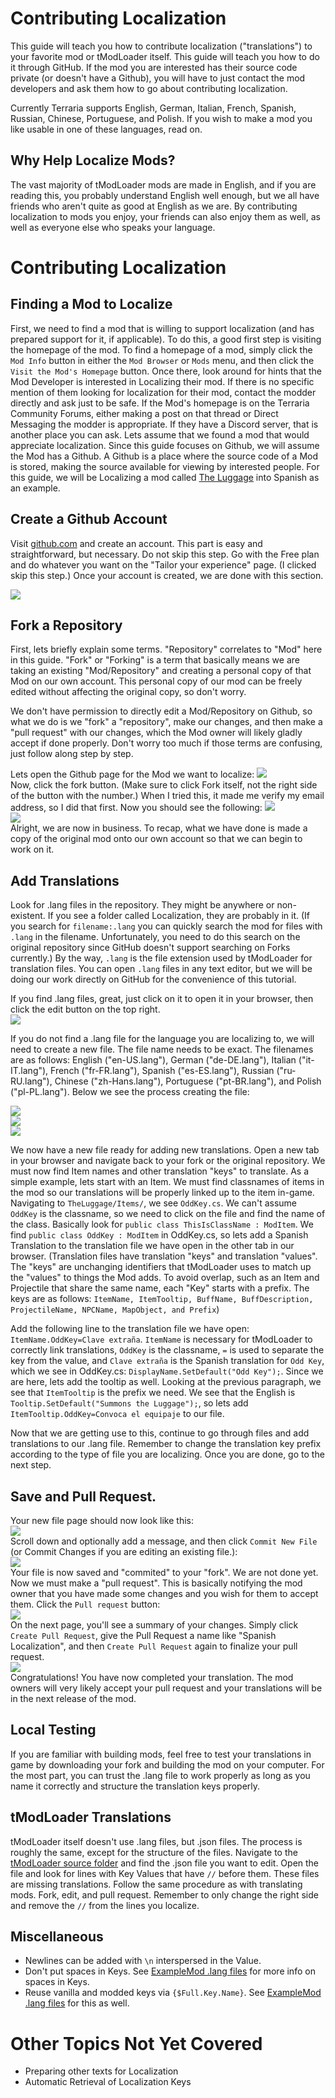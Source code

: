 # Contributing Localization
This guide will teach you how to contribute localization ("translations") to your favorite mod or tModLoader itself. This guide will teach you how to do it through GitHub. If the mod you are interested has their source code private (or doesn't have a Github), you will have to just contact the mod developers and ask them how to go about contributing localization.

Currently Terraria supports English, German, Italian, French, Spanish, Russian, Chinese, Portuguese, and Polish. If you wish to make a mod you like usable in one of these languages, read on.

## Why Help Localize Mods?
The vast majority of tModLoader mods are made in English, and if you are reading this, you probably understand English well enough, but we all have friends who aren't quite as good at English as we are. By contributing localization to mods you enjoy, your friends can also enjoy them as well, as well as everyone else who speaks your language.

# Contributing Localization

## Finding a Mod to Localize
First, we need to find a mod that is willing to support localization (and has prepared support for it, if applicable). To do this, a good first step is visiting the homepage of the mod. To find a homepage of a mod, simply click the `Mod Info` button in either the `Mod Browser` or `Mods` menu, and then click the `Visit the Mod's Homepage` button. Once there, look around for hints that the Mod Developer is interested in Localizing their mod. If there is no specific mention of them looking for localization for their mod, contact the modder directly and ask just to be safe. If the Mod's homepage is on the Terraria Community Forums, either making a post on that thread or Direct Messaging the modder is appropriate. If they have a Discord server, that is another place you can ask. Lets assume that we found a mod that would appreciate localization. Since this guide focuses on Github, we will assume the Mod has a Github. A Github is a place where the source code of a Mod is stored, making the source available for viewing by interested people. For this guide, we will be Localizing a mod called [The Luggage](https://github.com/JavidPack/TheLuggage) into Spanish as an example.

## Create a Github Account
Visit [github.com](https://github.com/) and create an account. This part is easy and straightforward, but necessary. Do not skip this step. Go with the Free plan and do whatever you want on the "Tailor your experience" page. (I clicked skip this step.) Once your account is created, we are done with this section.

![](https://i.imgur.com/90jwn0c.png)    

## Fork a Repository
First, lets briefly explain some terms. "Repository" correlates to "Mod" here in this guide. "Fork" or "Forking" is a term that basically means we are taking an existing "Mod/Repository" and creating a personal copy of that Mod on our own account. This personal copy of our mod can be freely edited without affecting the original copy, so don't worry. 

We don't have permission to directly edit a Mod/Repository on Github, so what we do is we "fork" a "repository", make our changes, and then make a "pull request" with our changes, which the Mod owner will likely gladly accept if done properly. Don't worry too much if those terms are confusing, just follow along step by step.

Lets open the Github page for the Mod we want to localize:
![](https://i.imgur.com/eo4FMAs.png)     
Now, click the fork button. (Make sure to click Fork itself, not the right side of the button with the number.) When I tried this, it made me verify my email address, so I did that first. Now you should see the following:
![](https://i.imgur.com/wTUWS9R.png)    
![](https://i.imgur.com/4JtqCLg.png)    
Alright, we are now in business. To recap, what we have done is made a copy of the original mod onto our own account so that we can begin to work on it.

## Add Translations
Look for .lang files in the repository. They might be anywhere or non-existent. If you see a folder called Localization, they are probably in it. (If you search for `filename:.lang` you can quickly search the mod for files with `.lang` in the filename. Unfortunately, you need to do this search on the original repository since GitHub doesn't support searching on Forks currently.) By the way, `.lang` is the file extension used by tModLoader for translation files. You can open `.lang` files in any text editor, but we will be doing our work directly on GitHub for the convenience of this tutorial.

If you find .lang files, great, just click on it to open it in your browser, then click the edit button on the top right.    
![](https://i.imgur.com/FoPruy5.png)    

If you do not find a .lang file for the language you are localizing to, we will need to create a new file. The file name needs to be exact. The filenames are as follows: English ("en-US.lang"), German ("de-DE.lang"), Italian ("it-IT.lang"), French ("fr-FR.lang"), Spanish ("es-ES.lang"), Russian ("ru-RU.lang"), Chinese ("zh-Hans.lang"), Portuguese ("pt-BR.lang"), and Polish ("pl-PL.lang"). Below we see the process creating the file:

![](https://i.imgur.com/59DLyZy.png)     
![](https://i.imgur.com/OAliVHo.png)   
![](https://i.imgur.com/P8oT1yA.png)    

We now have a new file ready for adding new translations. Open a new tab in your browser and navigate back to your fork or the original repository. We must now find Item names and other translation "keys" to translate. As a simple example, lets start with an Item. We must find classnames of items in the mod so our translations will be properly linked up to the item in-game. Navigating to `TheLuggage/Items/`, we see `OddKey.cs`. We can't assume `OddKey` is the classname, so we need to click on the file and find the name of the class. Basically look for `public class ThisIsClassName : ModItem`. We find `public class OddKey : ModItem` in OddKey.cs, so lets add a Spanish Translation to the translation file we have open in the other tab in our browser. (Translation files have translation "keys" and translation "values". The "keys" are unchanging identifiers that tModLoader uses to match up the "values" to things the Mod adds. To avoid overlap, such as an Item and Projectile that share the same name, each "Key" starts with a prefix. The keys are as follows: `ItemName, ItemTooltip, BuffName, BuffDescription, ProjectileName, NPCName, MapObject, and Prefix`) 

Add the following line to the translation file we have open: `ItemName.OddKey=Clave extraña`. `ItemName` is necessary for tModLoader to correctly link translations, `OddKey` is the classname, `=` is used to separate the key from the value, and `Clave extraña` is the Spanish translation for `Odd Key`, which we see in OddKey.cs: `DisplayName.SetDefault("Odd Key");`. Since we are here, lets add the tooltip as well. Looking at the previous paragraph, we see that `ItemTooltip` is the prefix we need. We see that the English is `Tooltip.SetDefault("Summons the Luggage");`, so lets add `ItemTooltip.OddKey=Convoca el equipaje` to our file. 

Now that we are getting use to this, continue to go through files and add translations to our .lang file. Remember to change the translation key prefix according to the type of file you are localizing. Once you are done, go to the next step.

## Save and Pull Request. 
Your new file page should now look like this:     
![](https://i.imgur.com/XIgFH2B.png)    
Scroll down and optionally add a message, and then click `Commit New File` (or Commit Changes if you are editing an existing file.):     
![](https://i.imgur.com/JEHKfFt.png)    
Your file is now saved and "commited" to your "fork". We are not done yet. Now we must make a "pull request". This is basically notifying the mod owner that you have made some changes and you wish for them to accept them. Click the `Pull request` button:      
![](https://i.imgur.com/0jw3dBh.png)    
On the next page, you'll see a summary of your changes. Simply click `Create Pull Request`, give the Pull Request a name like "Spanish Localization", and then `Create Pull Request` again to finalize your pull request.     
![](https://i.imgur.com/jiSQ3le.png)     
Congratulations! You have now completed your translation. The mod owners will very likely accept your pull request and your translations will be in the next release of the mod.     

## Local Testing
If you are familiar with building mods, feel free to test your translations in game by downloading your fork and building the mod on your computer. For the most part, you can trust the .lang file to work properly as long as you name it correctly and structure the translation keys properly.

## tModLoader Translations
tModLoader itself doesn't use .lang files, but .json files. The process is roughly the same, except for the structure of the files. Navigate to the [tModLoader source folder](https://github.com/blushiemagic/tModLoader/tree/master/patches/tModLoader) and find the .json file you want to edit. Open the file and look for lines with Key Values that have `//` before them. These files are missing translations. Follow the same procedure as with translating mods. Fork, edit, and pull request. Remember to only change the right side and remove the `//` from the lines you localize.

## Miscellaneous 
* Newlines can be added with `\n` interspersed in the Value.   
* Don't put spaces in Keys. See [ExampleMod .lang files](https://github.com/blushiemagic/tModLoader/blob/master/ExampleMod/Localization/en-US.lang) for more info on spaces in Keys.
* Reuse vanilla and modded keys via `{$Full.Key.Name}`. See [ExampleMod .lang files](https://github.com/blushiemagic/tModLoader/blob/master/ExampleMod/Localization/en-US.lang) for this as well.

# Other Topics Not Yet Covered
* Preparing other texts for Localization
* Automatic Retrieval of Localization Keys